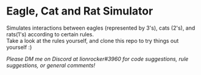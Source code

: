 # Eagle, Cat and Rat Simulator

Simulates interactions between eagles (represented by 3's), cats (2's), and rats(1's) according to certain rules.  
Take a look at the rules yourself, and clone this repo to try things out yourself :)

*Please DM me on Discord at lionrocker#3960 for code suggestions, rule suggestions, or general comments!*
